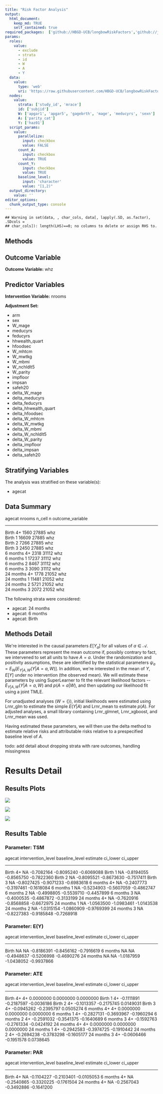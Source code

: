 ```yaml
---
title: "Risk Factor Analysis"
output: 
  html_document:
    keep_md: TRUE
    self_contained: true
required_packages:  ['github://HBGD-UCB/longbowRiskFactors','github://jeremyrcoyle/skimr@vector_types', 'github://tlverse/delayed']
params:
  roles:
    value:
      - exclude
      - strata
      - id
      - W
      - A
      - Y
  data: 
    value: 
      type: 'web'
      uri: 'https://raw.githubusercontent.com/HBGD-UCB/longbowRiskFactors/master/inst/sample_data/birthwt_data.rdata'
  nodes:
    value:
      strata: ['study_id', 'mrace']
      id: ['subjid']
      W: ['apgar1', 'apgar5', 'gagebrth', 'mage', 'meducyrs', 'sexn']
      A: ['parity_cat']
      Y: ['haz01']
  script_params:
    value:
      parallelize:
        input: checkbox
        value: FALSE
      count_A:
        input: checkbox
        value: TRUE
      count_Y:
        input: checkbox
        value: TRUE        
      baseline_level:
        input: 'character'
        value: "[1,2)"
  output_directory:
    value: ''
editor_options: 
  chunk_output_type: console
---
```







```
## Warning in set(data, , char_cols, data[, lapply(.SD, as.factor), .SDcols =
## char_cols]): length(LHS)==0; no columns to delete or assign RHS to.
```

## Methods
## Outcome Variable

**Outcome Variable:** whz

## Predictor Variables

**Intervention Variable:** nrooms

**Adjustment Set:**

* arm
* sex
* W_mage
* meducyrs
* feducyrs
* hhwealth_quart
* hfoodsec
* W_mhtcm
* W_mwtkg
* W_mbmi
* W_nchldlt5
* W_parity
* impfloor
* impsan
* safeh20
* delta_W_mage
* delta_meducyrs
* delta_feducyrs
* delta_hhwealth_quart
* delta_hfoodsec
* delta_W_mhtcm
* delta_W_mwtkg
* delta_W_mbmi
* delta_W_nchldlt5
* delta_W_parity
* delta_impfloor
* delta_impsan
* delta_safeh20

## Stratifying Variables

The analysis was stratified on these variable(s):

* agecat

## Data Summary

agecat      nrooms    n_cell       n  outcome_variable 
----------  -------  -------  ------  -----------------
Birth       4+          1560   27885  whz              
Birth       1          16609   27885  whz              
Birth       2           7266   27885  whz              
Birth       3           2450   27885  whz              
6 months    4+          2318   31112  whz              
6 months    1          17237   31112  whz              
6 months    2           8467   31112  whz              
6 months    3           3090   31112  whz              
24 months   4+          1778   21052  whz              
24 months   1          11481   21052  whz              
24 months   2           5721   21052  whz              
24 months   3           2072   21052  whz              


The following strata were considered:

* agecat: 24 months
* agecat: 6 months
* agecat: Birth



## Methods Detail

We're interested in the causal parameters $E[Y_a]$ for all values of $a \in \mathcal{A}$. These parameters represent the mean outcome if, possibly contrary to fact, we intervened to set all units to have $A=a$. Under the randomization and positivity assumptions, these are identified by the statistical parameters $\psi_a=E_W[E_{Y|A,W}(Y|A=a,W)]$.  In addition, we're interested in the mean of $Y$, $E[Y]$ under no intervention (the observed mean). We will estimate these parameters by using SuperLearner to fit the relevant likelihood factors -- $E_{Y|A,W}(Y|A=a,W)$ and $p(A=a|W)$, and then updating our likelihood fit using a joint TMLE.

For unadjusted analyses ($W=\{\}$), initial likelihoods were estimated using Lrnr_glm to estimate the simple $E(Y|A)$ and Lrnr_mean to estimate $p(A)$. For adjusted analyses, a small library containing Lrnr_glmnet, Lrnr_xgboost, and Lrnr_mean was used.

Having estimated these parameters, we will then use the delta method to estimate relative risks and attributable risks relative to a prespecified baseline level of $A$.

todo: add detail about dropping strata with rare outcomes, handling missingness







# Results Detail

## Results Plots
![](/tmp/2830f0a4-26a4-44c4-b0c6-c019920162ac/d04ab8c2-1110-44bb-80ac-084ee7e4b7c4/REPORT_files/figure-html/plot_tsm-1.png)<!-- -->



![](/tmp/2830f0a4-26a4-44c4-b0c6-c019920162ac/d04ab8c2-1110-44bb-80ac-084ee7e4b7c4/REPORT_files/figure-html/plot_ate-1.png)<!-- -->



![](/tmp/2830f0a4-26a4-44c4-b0c6-c019920162ac/d04ab8c2-1110-44bb-80ac-084ee7e4b7c4/REPORT_files/figure-html/plot_par-1.png)<!-- -->

## Results Table

### Parameter: TSM


agecat      intervention_level   baseline_level      estimate     ci_lower     ci_upper
----------  -------------------  ---------------  -----------  -----------  -----------
Birth       4+                   NA                -0.7082164   -0.8095240   -0.6069088
Birth       1                    NA                -0.8194055   -0.8565750   -0.7822360
Birth       2                    NA                -0.8095521   -0.8673630   -0.7517411
Birth       3                    NA                -0.8027425   -0.9071233   -0.6983618
6 months    4+                   NA                -0.2407773   -0.3197461   -0.1618084
6 months    1                    NA                -0.5234903   -0.5607059   -0.4862747
6 months    2                    NA                -0.4998805   -0.5539710   -0.4457899
6 months    3                    NA                -0.4000535   -0.4867872   -0.3133199
24 months   4+                   NA                -0.7620916   -0.8568858   -0.6672975
24 months   1                    NA                -1.0563500   -1.0983461   -1.0143538
24 months   2                    NA                -1.0315154   -1.0860909   -0.9769399
24 months   3                    NA                -0.8227383   -0.9185848   -0.7268918


### Parameter: E(Y)


agecat      intervention_level   baseline_level      estimate     ci_lower     ci_upper
----------  -------------------  ---------------  -----------  -----------  -----------
Birth       NA                   NA                -0.8186391   -0.8456162   -0.7916619
6 months    NA                   NA                -0.4948637   -0.5206998   -0.4690276
24 months   NA                   NA                -1.0187959   -1.0438052   -0.9937866


### Parameter: ATE


agecat      intervention_level   baseline_level      estimate     ci_lower     ci_upper
----------  -------------------  ---------------  -----------  -----------  -----------
Birth       4+                   4+                 0.0000000    0.0000000    0.0000000
Birth       1                    4+                -0.1111891   -0.2187597   -0.0036186
Birth       2                    4+                -0.1013357   -0.2175745    0.0149031
Birth       3                    4+                -0.0945262   -0.2395797    0.0505274
6 months    4+                   4+                 0.0000000    0.0000000    0.0000000
6 months    1                    4+                -0.2827131   -0.3693967   -0.1960294
6 months    2                    4+                -0.2591032   -0.3541375   -0.1640689
6 months    3                    4+                -0.1592763   -0.2761334   -0.0424192
24 months   4+                   4+                 0.0000000    0.0000000    0.0000000
24 months   1                    4+                -0.2942583   -0.3974725   -0.1910442
24 months   2                    4+                -0.2694238   -0.3783298   -0.1605177
24 months   3                    4+                -0.0606466   -0.1951578    0.0738645


### Parameter: PAR


agecat      intervention_level   baseline_level      estimate     ci_lower     ci_upper
----------  -------------------  ---------------  -----------  -----------  -----------
Birth       4+                   NA                -0.1104227   -0.2103401   -0.0105053
6 months    4+                   NA                -0.2540865   -0.3320225   -0.1761504
24 months   4+                   NA                -0.2567043   -0.3492886   -0.1641200
